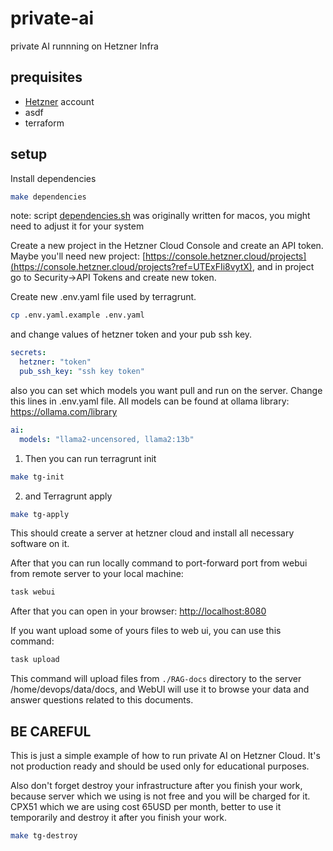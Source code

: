 # private-ai
private AI runnning on Hetzner Infra

## prequisites
- [Hetzner](https://hetzner.cloud/?ref=UTExFIi8vytX) account
- asdf
- terraform

## setup

Install dependencies
```bash
make dependencies
```
note: script [dependencies.sh](scripts%2Fdependencies.sh) was originally written for macos, you might need to adjust it for your system

Create a new project in the Hetzner Cloud Console and create an API token.
Maybe you'll need new project: [https://console.hetzner.cloud/projects](https://console.hetzner.cloud/projects?ref=UTExFIi8vytX), and in project go to Security->API Tokens and create new token.

Create new .env.yaml file used by terragrunt.
```bash
cp .env.yaml.example .env.yaml
```
and change values of hetzner token and your pub ssh key.
```yaml
secrets:
  hetzner: "token"
  pub_ssh_key: "ssh key token"
```
also you can set which models you want pull and run on the server. Change this lines in .env.yaml file. All models can be found at ollama library: https://ollama.com/library
```yaml
ai:
  models: "llama2-uncensored, llama2:13b"
```
1. Then you can run terragrunt init
```bash
make tg-init
```
2. and Terragrunt apply
```bash
make tg-apply
```

This should create a server at hetzner cloud and install all necessary software on it.

After that you can run locally command to port-forward port from webui from remote server to your local machine:
```bash
task webui
```
After that you can open in your browser: [http://localhost:8080](http://localhost:8080)

If you want upload some of yours files to web ui, you can use this command:
```bash
task upload
```
This command will upload files from `./RAG-docs` directory to the server /home/devops/data/docs, and WebUI will use it to browse your data and answer questions related to this documents.

## BE CAREFUL
This is just a simple example of how to run private AI on Hetzner Cloud. It's not production ready and should be used only for educational purposes.

Also don't forget destroy your infrastructure after you finish your work, because server which we using is not free and you will be charged for it. CPX51 which we are using cost 65USD per month, better to use it temporarily and destroy it after you finish your work.
```bash
make tg-destroy
```
